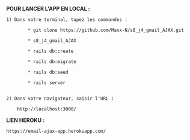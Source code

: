 **__POUR LANCER L'APP EN LOCAL :__**

    1) Dans votre terminal, tapez les commandes : 

            * git clone https://github.com/Maxx-N/s8_j4_gmail_AJAX.git

            * s8_j4_gmail_AJAX

            * rails db:create

            * rails db:migrate

            * rails db:seed

            * rails server


    2) Dans votre navigateur, saisir l'URL : 

        http://localhost:3000/


**__LIEN HEROKU :__**

    https://email-ajax-app.herokuapp.com/